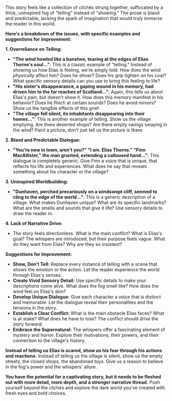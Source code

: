 This story feels like a collection of clichés strung together, suffocated by a thick, uninspired fog of "telling" instead of "showing."  The prose is bland and predictable, lacking the spark of imagination that would truly immerse the reader in this world.  

**Here's a breakdown of the issues, with specific examples and suggestions for improvement:**

**1. Overreliance on Telling:**

* **"The wind howled like a banshee, tearing at the edges of Elias Thorne's soul…"**:  This is a classic example of "telling."  Instead of showing us how Elias is feeling, we're simply told. How does the wind *physically* affect him?  Does he shiver? Does his grip tighten on his coat?  What specific sensory details can you use to bring this feeling to life? 
* **"His sister's disappearance, a gaping wound in his memory, had driven him to the far reaches of Scotland…"**:  Again, this tells us about Elias's pain, but doesn't show it.  How does this memory manifest in his behavior? Does he flinch at certain sounds? Does he avoid mirrors?  Show us the tangible effects of this grief.
* **"The village fell silent, its inhabitants disappearing into their homes…"**:  This is another example of telling. Show us the village emptying.  Are there deserted shops? Are there empty swings swaying in the wind?  Paint a picture, don't just tell us the picture is there.

**2.  Bland and Predictable Dialogue:**

* **"You're new in town, aren't you?" "I am. Elias Thorne." "Finn MacAllister," the man grunted, extending a calloused hand…"**: This dialogue is completely generic.  Give Finn a voice that is unique, that reflects his life and experiences.  What does he say that reveals something about his character or the village?

**3.  Uninspired Worldbuilding:**

* **"Dunhaven, perched precariously on a windswept cliff, seemed to cling to the edge of the world…"**: This is a generic description of a village.  What makes Dunhaven unique?  What are its specific landmarks? What are the smells and sounds that give it life?  Use sensory details to draw the reader in.

**4.  Lack of Narrative Drive:**

* The story feels directionless. What is the main conflict? What is Elias's goal?  The whispers are introduced, but their purpose feels vague. What do they want from Elias? Why are they so insistent?  

**Suggestions for Improvement:**

* **Show, Don't Tell:**  Replace every instance of telling with a scene that shows the emotion or the action. Let the reader experience the world through Elias's senses.
* **Create Vivid Sensory Detail:** Use specific details to make your descriptions come alive. What does the fog smell like? How does the wind feel on Elias's skin? 
* **Develop Unique Dialogue:**  Give each character a voice that is distinct and memorable.  Let the dialogue reveal their personalities and the tensions in the story.
* **Establish a Clear Conflict:**  What is the main obstacle Elias faces? What is at stake? What does he have to lose? The conflict should drive the story forward.
* **Embrace the Supernatural:**  The whispers offer a fascinating element of mystery and horror.  Explore their motivations, their powers, and their connection to the village's history.  

**Instead of telling us Elias is scared, show us his fear through his actions and reactions.**  Instead of telling us the village is silent, show us the empty streets, the closed shops, the abandoned toys.  Give us a reason to believe in the fog's power and the whispers' allure. 

**You have the potential for a captivating story, but it needs to be fleshed out with more detail, more depth, and a stronger narrative thread.** Push yourself beyond the clichés and explore the dark world you've created with fresh eyes and bold choices.  
